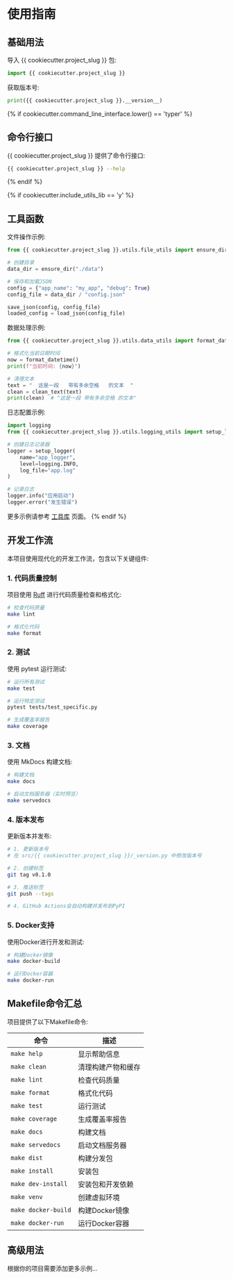 # 使用指南

## 基础用法

导入 {{ cookiecutter.project_slug }} 包:

```python
import {{ cookiecutter.project_slug }}
```

获取版本号:

```python
print({{ cookiecutter.project_slug }}.__version__)
```

{% if cookiecutter.command_line_interface.lower() == 'typer' %}
## 命令行接口

{{ cookiecutter.project_slug }} 提供了命令行接口:

```bash
{{ cookiecutter.project_slug }} --help
```

{% endif %}

{% if cookiecutter.include_utils_lib == 'y' %}
## 工具函数

文件操作示例:

```python
from {{ cookiecutter.project_slug }}.utils.file_utils import ensure_dir, load_json, save_json

# 创建目录
data_dir = ensure_dir("./data")

# 保存和加载JSON
config = {"app_name": "my_app", "debug": True}
config_file = data_dir / "config.json"

save_json(config, config_file)
loaded_config = load_json(config_file)
```

数据处理示例:

```python
from {{ cookiecutter.project_slug }}.utils.data_utils import format_datetime, clean_text

# 格式化当前日期时间
now = format_datetime()
print(f"当前时间: {now}")

# 清理文本
text = "  这是一段   带有多余空格   的文本  "
clean = clean_text(text)
print(clean)  # "这是一段 带有多余空格 的文本"
```

日志配置示例:

```python
import logging
from {{ cookiecutter.project_slug }}.utils.logging_utils import setup_logger

# 创建日志记录器
logger = setup_logger(
    name="app_logger",
    level=logging.INFO,
    log_file="app.log"
)

# 记录日志
logger.info("应用启动")
logger.error("发生错误")
```

更多示例请参考 [工具库](utils.md) 页面。
{% endif %}

## 开发工作流

本项目使用现代化的开发工作流，包含以下关键组件:

### 1. 代码质量控制

项目使用 [Ruff](https://github.com/astral-sh/ruff) 进行代码质量检查和格式化:

```bash
# 检查代码质量
make lint

# 格式化代码
make format
```

### 2. 测试

使用 pytest 运行测试:

```bash
# 运行所有测试
make test

# 运行特定测试
pytest tests/test_specific.py

# 生成覆盖率报告
make coverage
```

### 3. 文档

使用 MkDocs 构建文档:

```bash
# 构建文档
make docs

# 启动文档服务器（实时预览）
make servedocs
```

### 4. 版本发布

更新版本并发布:

```bash
# 1. 更新版本号
# 在 src/{{ cookiecutter.project_slug }}/_version.py 中修改版本号

# 2. 创建标签
git tag v0.1.0

# 3. 推送标签
git push --tags

# 4. GitHub Actions会自动构建并发布到PyPI
```

### 5. Docker支持

使用Docker进行开发和测试:

```bash
# 构建Docker镜像
make docker-build

# 运行Docker容器
make docker-run
```

## Makefile命令汇总

项目提供了以下Makefile命令:

| 命令 | 描述 |
|------|------|
| `make help` | 显示帮助信息 |
| `make clean` | 清理构建产物和缓存 |
| `make lint` | 检查代码质量 |
| `make format` | 格式化代码 |
| `make test` | 运行测试 |
| `make coverage` | 生成覆盖率报告 |
| `make docs` | 构建文档 |
| `make servedocs` | 启动文档服务器 |
| `make dist` | 构建分发包 |
| `make install` | 安装包 |
| `make dev-install` | 安装包和开发依赖 |
| `make venv` | 创建虚拟环境 |
| `make docker-build` | 构建Docker镜像 |
| `make docker-run` | 运行Docker容器 |

## 高级用法

根据你的项目需要添加更多示例...
